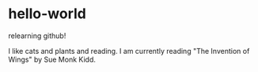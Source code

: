 # hello-world
relearning github!

I like cats and plants and reading. I am currently reading "The Invention of Wings" by Sue Monk Kidd.
